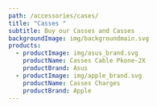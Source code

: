 ```yaml
---
path: /accessories/cases/
title: "Casses "
subtitle: Buy our Casses and Casses
backgroundImage: img/backgroundmain.svg
products:
  - productImage: img/asus_brand.svg
    productName: Casses Cable Pkone-2X
    productBrand: Asus
  - productImage: img/apple_brand.svg
    productName: Casses Charges
    productBrand: Apple
---
```

